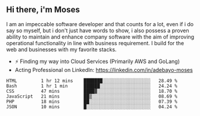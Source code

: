 ## Hi there, i'm Moses

I am an impeccable software developer and that counts for a lot, even if i do say so myself, but i don't just have words to show, i also possess a proven ability to maintain and enhance company software with the aim of improving operational functionality in line with business requirement. I build for the web and businesses with my favorite stacks.
- ⚡ Finding my way into Cloud Services (Primarily AWS and GoLang)
- Acting Professional on LinkedIn: https://linkedin.com/in/adebayo-moses

<!--START_SECTION:waka-->

```text
HTML         1 hr 12 mins    ███████░░░░░░░░░░░░░░░░░░   28.49 %
Bash         1 hr 1 min      ██████░░░░░░░░░░░░░░░░░░░   24.24 %
CSS          47 mins         ████▓░░░░░░░░░░░░░░░░░░░░   18.70 %
JavaScript   21 mins         ██▒░░░░░░░░░░░░░░░░░░░░░░   08.69 %
PHP          18 mins         ██░░░░░░░░░░░░░░░░░░░░░░░   07.39 %
JSON         10 mins         █░░░░░░░░░░░░░░░░░░░░░░░░   04.24 %
```

<!--END_SECTION:waka-->
